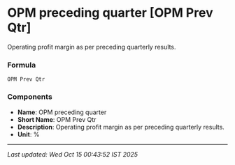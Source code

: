 # OPM preceding quarter [OPM Prev Qtr]
Operating profit margin as per preceding quarterly results.

### Formula
```text
OPM Prev Qtr
```


### Components
- **Name**: OPM preceding quarter
- **Short Name**: OPM Prev Qtr
- **Description**: Operating profit margin as per preceding quarterly results.
- **Unit**: %

---
*Last updated: Wed Oct 15 00:43:52 IST 2025*
